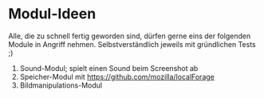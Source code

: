 # Modul-Ideen 

Alle, die zu schnell fertig geworden sind, dürfen gerne eins der folgenden Module in Angriff nehmen. Selbstverständlich jeweils mit gründlichen Tests ;)

  1. Sound-Modul; spielt einen Sound beim Screenshot ab
  2. Speicher-Modul mit https://github.com/mozilla/localForage
  3. Bildmanipulations-Modul